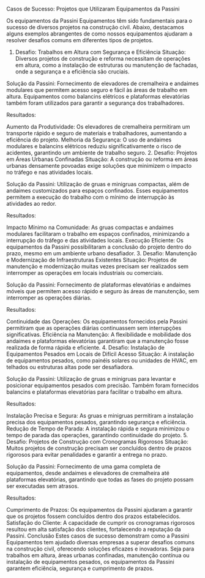 Casos de Sucesso: Projetos que Utilizaram Equipamentos da Passini													
													

Os equipamentos da Passini Equipamentos têm sido fundamentais para o sucesso de diversos projetos na construção civil. Abaixo, destacamos alguns exemplos abrangentes de como nossos equipamentos ajudaram a resolver desafios comuns em diferentes tipos de projetos.

1. Desafio: Trabalhos em Altura com Segurança e Eficiência
Situação: Diversos projetos de construção e reforma necessitam de operações em altura, como a instalação de estruturas ou manutenção de fachadas, onde a segurança e a eficiência são cruciais.

Solução da Passini: Fornecimento de elevadores de cremalheira e andaimes modulares que permitem acesso seguro e fácil às áreas de trabalho em altura. Equipamentos como balancins elétricos e plataformas elevatórias também foram utilizados para garantir a segurança dos trabalhadores.

Resultados:

Aumento da Produtividade: Os elevadores de cremalheira permitiram um transporte rápido e seguro de materiais e trabalhadores, aumentando a eficiência do projeto.
Melhoria da Segurança: O uso de andaimes modulares e balancins elétricos reduziu significativamente o risco de acidentes, garantindo um ambiente de trabalho seguro.
2. Desafio: Projetos em Áreas Urbanas Confinadas
Situação: A construção ou reforma em áreas urbanas densamente povoadas exige soluções que minimizem o impacto no tráfego e nas atividades locais.

Solução da Passini: Utilização de gruas e minigruas compactas, além de andaimes customizados para espaços confinados. Esses equipamentos permitem a execução do trabalho com o mínimo de interrupção às atividades ao redor.

Resultados:

Impacto Mínimo na Comunidade: As gruas compactas e andaimes modulares facilitaram o trabalho em espaços confinados, minimizando a interrupção do tráfego e das atividades locais.
Execução Eficiente: Os equipamentos da Passini possibilitaram a conclusão do projeto dentro do prazo, mesmo em um ambiente urbano desafiador.
3. Desafio: Manutenção e Modernização de Infraestruturas Existentes
Situação: Projetos de manutenção e modernização muitas vezes precisam ser realizados sem interromper as operações em locais industriais ou comerciais.

Solução da Passini: Fornecimento de plataformas elevatórias e andaimes móveis que permitem acesso rápido e seguro às áreas de manutenção, sem interromper as operações diárias.

Resultados:

Continuidade das Operações: Os equipamentos fornecidos pela Passini permitiram que as operações diárias continuassem sem interrupções significativas.
Eficiência na Manutenção: A flexibilidade e mobilidade dos andaimes e plataformas elevatórias garantiram que a manutenção fosse realizada de forma rápida e eficiente.
4. Desafio: Instalação de Equipamentos Pesados em Locais de Difícil Acesso
Situação: A instalação de equipamentos pesados, como painéis solares ou unidades de HVAC, em telhados ou estruturas altas pode ser desafiadora.

Solução da Passini: Utilização de gruas e minigruas para levantar e posicionar equipamentos pesados com precisão. Também foram fornecidos balancins e plataformas elevatórias para facilitar o trabalho em altura.

Resultados:

Instalação Precisa e Segura: As gruas e minigruas permitiram a instalação precisa dos equipamentos pesados, garantindo segurança e eficiência.
Redução de Tempo de Parada: A instalação rápida e segura minimizou o tempo de parada das operações, garantindo continuidade do projeto.
5. Desafio: Projetos de Construção com Cronogramas Rigorosos
Situação: Muitos projetos de construção precisam ser concluídos dentro de prazos rigorosos para evitar penalidades e garantir a entrega no prazo.

Solução da Passini: Fornecimento de uma gama completa de equipamentos, desde andaimes e elevadores de cremalheira até plataformas elevatórias, garantindo que todas as fases do projeto possam ser executadas sem atrasos.

Resultados:

Cumprimento de Prazos: Os equipamentos da Passini ajudaram a garantir que os projetos fossem concluídos dentro dos prazos estabelecidos.
Satisfação do Cliente: A capacidade de cumprir os cronogramas rigorosos resultou em alta satisfação dos clientes, fortalecendo a reputação da Passini.
Conclusão
Estes casos de sucesso demonstram como a Passini Equipamentos tem ajudado diversas empresas a superar desafios comuns na construção civil, oferecendo soluções eficazes e inovadoras. Seja para trabalhos em altura, áreas urbanas confinadas, manutenção contínua ou instalação de equipamentos pesados, os equipamentos da Passini garantem eficiência, segurança e cumprimento de prazos.
